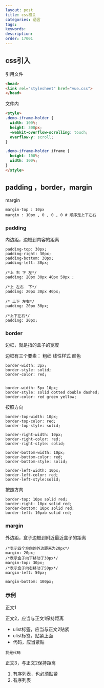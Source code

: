 ```yaml
---
layout: post
title: css相关
categories: 语言
tags:
keywords:
description:
order: 17001
---
```


## css引入

引用文件
```html
<head>
<link rel="stylesheet" href="vue.css">
</head>
```

文件内
```html
<style>
.demo-iframe-holder {
  width: 100%;
  height: 300px;
  -webkit-overflow-scrolling: touch;
  overflow-y: scroll;
}

.demo-iframe-holder iframe {
  height: 100%;
  width: 100%;
}
</style>

```


## padding ，border，margin
margin
```
margin-top : 10px
margin : 10px , 0 , 0 , 0 # 顺序是上下左右
```


### padding
内边距，边框到内容的距离
```
padding-top: 30px;
padding-right: 30px;
padding-bottom: 30px;
padding-left: 30px;

/*上 右 下 左*/
padding: 20px 30px 40px 50px ;

/*上 左右  下*/
padding: 20px 30px 40px;

/* 上下 左右*/
padding: 20px 30px;

/*上下左右*/
padding: 20px;
```


### border
边框，就是指的盒子的宽度  

边框有三个要素： 粗细 线性样式 颜色
```
border-width: 3px;
border-style: solid;
border-color: red;


border-width: 5px 10px;
border-style: solid dotted double dashed;
border-color: red green yellow;
```

按照方向
```
border-top-width: 10px;
border-top-color: red;
border-top-style: solid;

border-right-width: 10px;
border-right-color: red;
border-right-style: solid;

border-bottom-width: 10px;
border-bottom-color: red;
border-bottom-style: solid;

border-left-width: 10px;
border-left-color: red;
border-left-style:solid;
```

按照方向
```
border-top: 10px solid red;
border-right: 10px solid red;
border-bottom: 10px solid red;
border-left: 10pxb solid red;
```



### margin
外边距，盒子边框到附近最近盒子的距离

```
/*表示四个方向的外边距离为20px*/
margin: 20px;
/*表示盒子向下移动了30px*/
margin-top: 30px;
/*表示盒子向右移动了50px*/
margin-left: 50px;

margin-bottom: 100px;
```

### 示例
正文1  


正文2，应当与正文1保持距离
- ulist标签，应当与正文2贴紧
- ulist标签，贴紧上面
- 代码，应当紧贴
```
我是代码
```


正文3，与正文2保持距离
1. 有序列表，也必须贴紧
2. 有序列表
